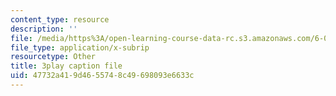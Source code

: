 ```yaml
---
content_type: resource
description: ''
file: /media/https%3A/open-learning-course-data-rc.s3.amazonaws.com/6-042j-mathematics-for-computer-science-spring-2015/47732a419d4655748c49698093e6633c_ZDQk45NQbEo.vtt
file_type: application/x-subrip
resourcetype: Other
title: 3play caption file
uid: 47732a41-9d46-5574-8c49-698093e6633c
---
```

